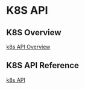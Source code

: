 # K8S API

## K8S Overview

[k8s API Overview](https://kubernetes.io/docs/reference/using-api/)

## K8S API Reference

[k8s API](https://kubernetes.io/docs/reference/kubernetes-api/)
